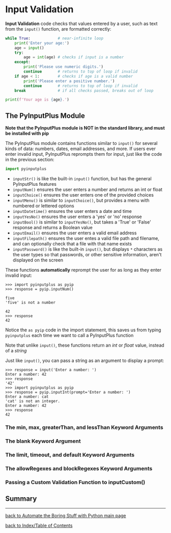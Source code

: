# Input Validation

**Input Validation** code checks that values entered by a user, such as text from the `input()` 
function, are formatted correctly:
```python
while True:            # near-infinite loop
    print('Enter your age:')
    age = input()
    try:
        age = int(age) # checks if input is a number
    except:
        print('Please use numeric digits.')
        continue       # returns to top of loop if invalid
    if age < 1:        # checks if age is a valid number
        print('Please enter a positive number.')
        continue       # returns to top of loop if invalid
    break              # if all checks passed, breaks out of loop

print(f'Your age is {age}.')
```


## The PyInputPlus Module

**Note that the PyInputPlus module is NOT in the standard library, and must be installed with pip**

The PyInputPlus module contains functions similar to `input()` for several kinds of data: numbers, 
dates, email addresses, and more. If users ever enter invalid input, PyInputPlus reprompts them for 
input, just like the code in the previous section:
```python
import pyinputplus
```
* `inputStr()` is like the built-in `input()` function, but has the general PyInputPlus features
* `inputNum()` ensures the user enters a number and returns an int or float
* `inputChoice()` ensures the user enters one of the provided choices
* `inputMenu()` is similar to `inputChoice()`, but provides a menu with numbered or lettered options
* `inputDatetime()` ensures the user enters a date and time
* `inputYesNo()` ensures the user enters a 'yes' or 'no' response
* `inputBool()` is similar to `inputYesNo()`, but takes a 'True' or 'False' response and returns 
a Boolean value
* `inputEmail()` ensures the user enters a valid email address
* `inputFilepath()` ensures the user entes a valid file path and filename, and can optionally check 
that a file with that name exists
* `inputPassword()` is like the built-in `input()`, but displays `*` characters as the user types so 
that passwords, or other sensitive information, aren't displayed on the screen

These functions **automatically** reprompt the user for as long as they enter invalid input:
```
>>> import pyinputplus as pyip
>>> response = pyip.inputNum()

five
'five' is not a number

42
>>> response
42
```
Notice the `as pyip` code in the import statement, this saves us from typing `pyinputplus` each time 
we want to call a PyInputPlus function

Note that unlike `input()`, these functions return an *int* or *float* value, instead of a *string*

Just like `input()`, you can pass a string as an argument to display a prompt:
```
>>> response = input('Enter a number: ')
Enter a number: 42
>>> response
'42'
>>> import pyinputplus as pyip
>>> response = pyip.inputInt(prompt='Enter a number: ')
Enter a number: cat
'cat' is not an integer.
Enter a number: 42
>>> response
42
```

### The min, max, greaterThan, and lessThan Keyword Arguments

### The blank Keyword Argument

### The limit, timeout, and default Keyword Arguments

### The allowRegexes and blockRegexes Keyword Arguments

### Passing a Custom Validation Function to inputCustom()

## Summary


---
[back to Automate the Boring Stuff with Python main page](atbswp.md)

[back to Index/Table of Contents](index.md)
